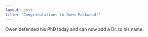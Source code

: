 ```yaml
---
layout: post
title: "Congratulations to Owen Mackwood!"
---
```


Owen defended his PhD today and can now add a Dr. to his name. 
